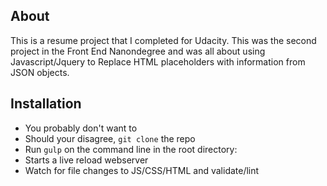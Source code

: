 ## About

This is a resume project that I completed for Udacity. This was the second project in the Front
End Nanondegree and was all about using Javascript/Jquery to Replace HTML placeholders with
information from JSON objects.

## Installation
- You probably don't want to
- Should your disagree, `git clone` the repo
- Run `gulp` on the command line in the root directory:
 - Starts a live reload webserver
 - Watch for file changes to JS/CSS/HTML and validate/lint

